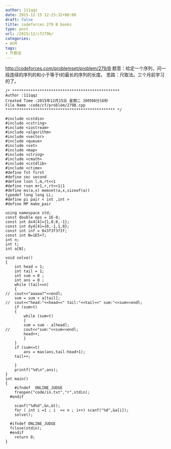 ```yaml
---
author: 111qqz
date: 2015-12-15 12:23:32+00:00
draft: false
title: codeforces 279 B books
type: post
url: /2015/12/cf279b/
categories:
- ACM
tags:
- 尺取法
---
```


http://codeforces.com/problemset/problem/279/B
题意：给定一个序列，问一段连续的序列的和小于等于t的最长的序列的长度。
思路：尺取法。三个月前学习的了。
 

    
    /* ***********************************************
    Author :111qqz
    Created Time :2015年12月15日 星期二 20时08分16秒
    File Name :code/cf/problem/279B.cpp
    ************************************************ */
    
    #include <cstdio>
    #include <cstring>
    #include <iostream>
    #include <algorithm>
    #include <vector>
    #include <queue>
    #include <set>
    #include <map>
    #include <string>
    #include <cmath>
    #include <cstdlib>
    #include <ctime>
    #define fst first
    #define sec second
    #define lson l,m,rt<<1
    #define rson m+1,r,rt<<1|1
    #define ms(a,x) memset(a,x,sizeof(a))
    typedef long long LL;
    #define pi pair < int ,int >
    #define MP make_pair
    
    using namespace std;
    const double eps = 1E-8;
    const int dx4[4]={1,0,0,-1};
    const int dy4[4]={0,-1,1,0};
    const int inf = 0x3f3f3f3f;
    const int N=1E5+7;
    int n;
    int t;
    int a[N];
    
    void solve()
    {
        int head = 1;
        int tail = 1;
        int sum = 0 ;
        int ans = 0 ;
        while (tail<=n)
        {
    //	cout<<"aaaaa?"<<endl;
    	sum = sum + a[tail];
    //	cout<<"head:"<<head<<" tail:"<<tail<<" sum:"<<sum<<endl;
    	if (sum>t)
    	{
    	    while (sum>t)
    	    {
    		sum = sum - a[head];
    //		cout<<"sum:"<<sum<<endl;
    		head++;
    	    }
    	}
    	if (sum<=t)
    	    ans = max(ans,tail-head+1);
    	tail++;
    
        }
        printf("%d\n",ans);
    }
    int main()
    {
    	#ifndef  ONLINE_JUDGE 
    	freopen("code/in.txt","r",stdin);
      #endif
    
    	scanf("%d%d",&n,&t);
    	for ( int i =1 ; i  <= n ; i++) scanf("%d",&a[i]);
    	solve();
    
      #ifndef ONLINE_JUDGE  
      fclose(stdin);
      #endif
        return 0;
    }
    



